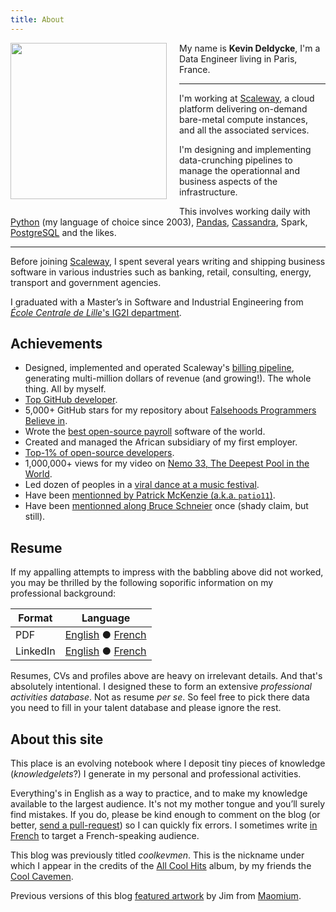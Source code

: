 ```yaml
---
title: About
---
```


<img class="thumbnail" width="250px"
style="float: left; margin-right: 20px; margin-bottom: 20px"
src="/uploads/2015/profile-photo.jpg"/>

My name is **Kevin Deldycke**, I'm a Data Engineer living in Paris, France.

---------

I'm working at [Scaleway](https://scaleway.com), a cloud platform delivering
on-demand bare-metal compute instances, and all the associated services.

I'm designing and implementing data-crunching pipelines to manage the
operationnal and business aspects of the infrastructure.

This involves working daily with [Python]({tag}python) (my language of choice
since 2003), [Pandas]({tag}pandas), [Cassandra]({tag}cassandra), Spark,
[PostgreSQL]({tag}postgresql) and the likes.

---------

Before joining [Scaleway](https://scaleway.com), I spent several years writing
and shipping business software in various industries such as banking, retail,
consulting, energy, transport and government agencies.

I graduated with a Master’s in Software and Industrial Engineering from
[*École Centrale de Lille*'s IG2I
department](https://www.ec-lille.fr/en/degree/ig2l-en.html).


## Achievements

- Designed, implemented and operated Scaleway's [billing
pipeline](https://scaleway.com/faq/billing/), generating
multi-million dollars of revenue (and growing!). The whole
thing. All by myself.
- [Top GitHub
developer](https://kevin.deldycke.com/2017/04/github-top-developer/).
- 5,000+ GitHub stars for my repository about [Falsehoods Programmers Believe
in](https://github.com/kdeldycke/awesome-falsehood).
- Wrote the [best open-source
payroll](https://kevin.deldycke.com/2008/06/best-open-source-payroll-software/)
software of the world.
- Created and managed the African subsidiary of my first employer.
- [Top-1% of open-source
developers](https://kevin.deldycke.com/2011/03/top-1-percent-open-source-developer/).
- 1,000,000+ views for my video on [Nemo 33, The Deepest Pool in the
World](https://www.youtube.com/watch?v=-sfFKZ2PvlE).
- Led dozen of peoples in a [viral dance at a music
festival](https://kevin.deldycke.com/2013/09/vieilles-charrues/).
- Have been [mentionned by Patrick McKenzie (a.k.a.
`patio11`)](https://twitter.com/patio11/status/813894523772207104).
- Have been [mentionned along Bruce
Schneier](https://twitter.com/kdeldycke/status/792066994640150528) once (shady
claim, but still).


## Resume

If my appalling attempts to impress with the babbling above did not worked, you
may be thrilled by the following soporific information on my professional
background:

Format | Language
---|---
PDF | [English](https://docs.google.com/a/deldycke.com/document/export?format=pdf&id=1XaJgwRAhxHDuBSD-JqE--8WKGx0uTasa6IOU4IFBeKg) ● [French](https://docs.google.com/a/deldycke.com/document/export?format=pdf&id=1JYITJ3JU9WYvQXWlpGqLO9LzhcfAxiqJSsV8WyVhyyY)
LinkedIn | [English](https://linkedin.com/in/kevindeldycke/en) ● [French](https://linkedin.com/in/kevindeldycke/fr)

Resumes, CVs and profiles above are heavy on irrelevant details. And that's
absolutely intentional. I designed these to form an extensive *professional
activities database*. Not as resume _per se_. So feel free to pick there
data you need to fill in your talent database and please ignore the rest.


## About this site

This place is an evolving notebook where I deposit tiny pieces of knowledge
(*knowledgelets*?) I generate in my personal and professional activities.

Everything's in English as a way to practice, and to make my knowledge
available to the largest audience. It's not my mother tongue and you’ll surely
find mistakes. If you do, please be kind enough to comment on the blog (or
better, [send a
pull-request](https://github.com/kdeldycke/kevin-deldycke-blog/pulls)) so I can
quickly fix errors. I sometimes write [in French]({category}francais) to target
a French-speaking audience.

This blog was previously titled *coolkevmen*. This is the nickname under which
I appear in the credits of the [All Cool
Hits](https://coolcavemen.com/disc/all-cool-hits/) album, by my friends the
[Cool Cavemen](https://coolcavemen.com).

Previous versions of this blog [featured
artwork](https://kevin.deldycke.com/2011/01/new-blog-header-and-tiny-wordpress-theme-customizations/)
by Jim from [Maomium](https://maomium.com).
